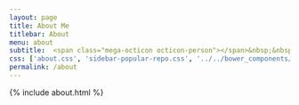 ```yaml
---
layout: page
title: About Me
titlebar: About
menu: about
subtitle:  <span class="mega-octicon octicon-person"></span>&nbsp;&nbsp; I am a programmer!         
css: ['about.css', 'sidebar-popular-repo.css', '../../bower_components/flag-icon-css/css/flag-icon.min.css']
permalink: /about
---
```


{% include about.html %}

